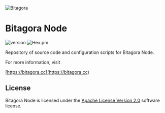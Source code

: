 ![Bitagora](https://bitagora.cc/assets/img/bitagora-name-blue.png)

# Bitagora Node

![version](https://img.shields.io/badge/version-0.1.0-green.svg) 
![Hex.pm](https://img.shields.io/hexpm/l/plug.svg)

Repository of source code and configuration scripts for Bitagora Node. 

For more information, visit

[https://bitagora.cc](https://bitagora.cc)

## License

Bitagora Node is licensed under the [Apache License Version 2.0](http://www.apache.org/licenses/LICENSE-2.0)
software license.